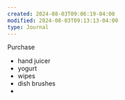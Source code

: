 ```yaml
---
created: 2024-08-03T09:06:19-04:00
modified: 2024-08-03T09:13:13-04:00
type: Journal
---
```


Purchase

- hand juicer
- yogurt
- wipes
- dish brushes
-
